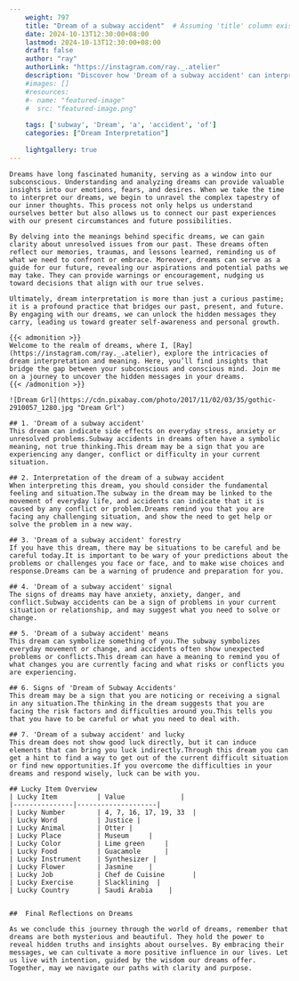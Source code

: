 ```yaml
---
    weight: 797
    title: "Dream of a subway accident"  # Assuming 'title' column exists
    date: 2024-10-13T12:30:00+08:00
    lastmod: 2024-10-13T12:30:00+08:00
    draft: false
    author: "ray"
    authorLink: "https://instagram.com/ray._.atelier"
    description: "Discover how 'Dream of a subway accident' can interpret your future and uncover its significant meanings in your life."
    #images: []
    #resources:
    #- name: "featured-image"
    #  src: "featured-image.png"
    
    tags: ['subway', 'Dream', 'a', 'accident', 'of']
    categories: ["Dream Interpretation"]
    
    lightgallery: true
---
```

    
    Dreams have long fascinated humanity, serving as a window into our subconscious. Understanding and analyzing dreams can provide valuable insights into our emotions, fears, and desires. When we take the time to interpret our dreams, we begin to unravel the complex tapestry of our inner thoughts. This process not only helps us understand ourselves better but also allows us to connect our past experiences with our present circumstances and future possibilities.
    
    By delving into the meanings behind specific dreams, we can gain clarity about unresolved issues from our past. These dreams often reflect our memories, traumas, and lessons learned, reminding us of what we need to confront or embrace. Moreover, dreams can serve as a guide for our future, revealing our aspirations and potential paths we may take. They can provide warnings or encouragement, nudging us toward decisions that align with our true selves.
    
    Ultimately, dream interpretation is more than just a curious pastime; it is a profound practice that bridges our past, present, and future. By engaging with our dreams, we can unlock the hidden messages they carry, leading us toward greater self-awareness and personal growth.
    
    {{< admonition >}}
    Welcome to the realm of dreams, where I, [Ray](https://instagram.com/ray._.atelier), explore the intricacies of dream interpretation and meaning. Here, you’ll find insights that bridge the gap between your subconscious and conscious mind. Join me on a journey to uncover the hidden messages in your dreams.
    {{< /admonition >}}
    
    ![Dream Grl](https://cdn.pixabay.com/photo/2017/11/02/03/35/gothic-2910057_1280.jpg "Dream Grl")
    
    ## 1. 'Dream of a subway accident'
    This dream can indicate side effects on everyday stress, anxiety or unresolved problems.Subway accidents in dreams often have a symbolic meaning, not true thinking.This dream may be a sign that you are experiencing any danger, conflict or difficulty in your current situation.
    
    ## 2. Interpretation of the dream of a subway accident
    When interpreting this dream, you should consider the fundamental feeling and situation.The subway in the dream may be linked to the movement of everyday life, and accidents can indicate that it is caused by any conflict or problem.Dreams remind you that you are facing any challenging situation, and show the need to get help or solve the problem in a new way.
    
    ## 3. 'Dream of a subway accident' forestry
    If you have this dream, there may be situations to be careful and be careful today.It is important to be wary of your predictions about the problems or challenges you face or face, and to make wise choices and response.Dreams can be a warning of prudence and preparation for you.
    
    ## 4. 'Dream of a subway accident' signal
    The signs of dreams may have anxiety, anxiety, danger, and conflict.Subway accidents can be a sign of problems in your current situation or relationship, and may suggest what you need to solve or change.
    
    ## 5. 'Dream of a subway accident' means
    This dream can symbolize something of you.The subway symbolizes everyday movement or change, and accidents often show unexpected problems or conflicts.This dream can have a meaning to remind you of what changes you are currently facing and what risks or conflicts you are experiencing.
    
    ## 6. Signs of 'Dream of Subway Accidents'
    This dream may be a sign that you are noticing or receiving a signal in any situation.The thinking in the dream suggests that you are facing the risk factors and difficulties around you.This tells you that you have to be careful or what you need to deal with.
    
    ## 7. 'Dream of a subway accident' and lucky
    This dream does not show good luck directly, but it can induce elements that can bring you luck indirectly.Through this dream you can get a hint to find a way to get out of the current difficult situation or find new opportunities.If you overcome the difficulties in your dreams and respond wisely, luck can be with you.
    
    ## Lucky Item Overview
    | Lucky Item          | Value              |
    |---------------|--------------------|
    | Lucky Number        | 4, 7, 16, 17, 19, 33  |
    | Lucky Word          | Justice |
    | Lucky Animal        | Otter |
    | Lucky Place         | Museum     |
    | Lucky Color         | Lime green     |
    | Lucky Food          | Guacamole      |
    | Lucky Instrument    | Synthesizer |
    | Lucky Flower        | Jasmine    |
    | Lucky Job           | Chef de Cuisine       |
    | Lucky Exercise      | Slacklining  |
    | Lucky Country       | Saudi Arabia    |
    
    
    ##  Final Reflections on Dreams
    
    As we conclude this journey through the world of dreams, remember that dreams are both mysterious and beautiful. They hold the power to reveal hidden truths and insights about ourselves. By embracing their messages, we can cultivate a more positive influence in our lives. Let us live with intention, guided by the wisdom our dreams offer. Together, may we navigate our paths with clarity and purpose.
    
